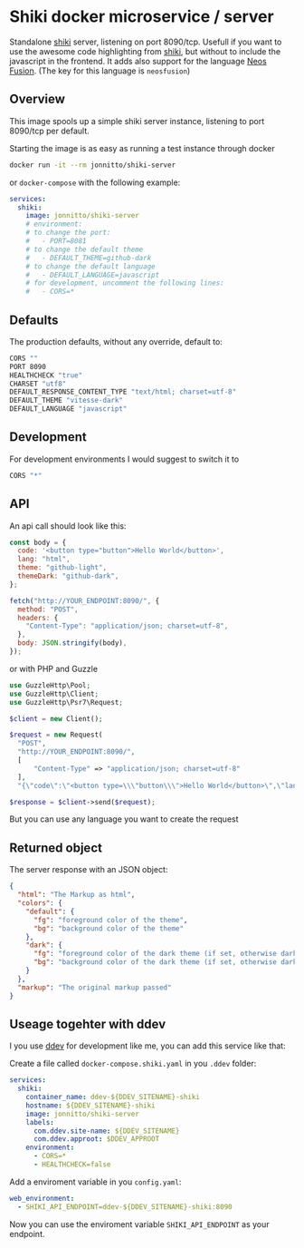 # Shiki docker microservice / server

Standalone [shiki](https://shiki.style) server, listening on port 8090/tcp. Usefull if you want to use the awesome code
highlighting from [shiki](https://shiki.style), but without to include the javascript in the frontend. It adds also
support for the language [Neos Fusion](https://www.neos.io). (The key for this language is `neosfusion`)

## Overview

This image spools up a simple shiki server instance, listening to port 8090/tcp per default.

Starting the image is as easy as running a test instance through docker

```sh
docker run -it --rm jonnitto/shiki-server
```

or `docker-compose` with the following example:

```yml
services:
  shiki:
    image: jonnitto/shiki-server
    # environment:
    # to change the port:
    #   - PORT=8081
    # to change the default theme
    #   - DEFAULT_THEME=github-dark
    # to change the default language
    #   - DEFAULT_LANGUAGE=javascript
    # for development, uncomment the following lines:
    #   - CORS=*
```

## Defaults

The production defaults, without any override, default to:

```sh
CORS ""
PORT 8090
HEALTHCHECK "true"
CHARSET "utf8"
DEFAULT_RESPONSE_CONTENT_TYPE "text/html; charset=utf-8"
DEFAULT_THEME "vitesse-dark"
DEFAULT_LANGUAGE "javascript"
```

## Development

For development environments I would suggest to switch it to

```sh
CORS "*"
```

## API

An api call should look like this:

```js
const body = {
  code: '<button type="button">Hello World</button>',
  lang: "html",
  theme: "github-light",
  themeDark: "github-dark",
};

fetch("http://YOUR_ENDPOINT:8090/", {
  method: "POST",
  headers: {
    "Content-Type": "application/json; charset=utf-8",
  },
  body: JSON.stringify(body),
});
```

or with PHP and Guzzle

```php
use GuzzleHttp\Pool;
use GuzzleHttp\Client;
use GuzzleHttp\Psr7\Request;

$client = new Client();

$request = new Request(
  "POST",
  "http://YOUR_ENDPOINT:8090/",
  [
      "Content-Type" => "application/json; charset=utf-8"
  ],
  "{\"code\":\"<button type=\\\"button\\\">Hello World</button>\",\"lang\":\"html\",\"theme\":\"github-light\",\"themeDark\":\"github-dark\"}");

$response = $client->send($request);
```

But you can use any language you want to create the request

## Returned object

The server response with an JSON object:

```json
{
  "html": "The Markup as html",
  "colors": {
    "default": {
      "fg": "foreground color of the theme",
      "bg": "background color of the theme"
    },
    "dark": {
      "fg": "foreground color of the dark theme (if set, otherwise dark will be null)",
      "bg": "background color of the dark theme (if set, otherwise dark will be null)"
    }
  },
  "markup": "The original markup passed"
}
```

## Useage togehter with ddev

I you use [ddev](https://ddev.com) for development like me, you can add this service like that:

Create a file called `docker-compose.shiki.yaml` in you `.ddev` folder:

```yaml
services:
  shiki:
    container_name: ddev-${DDEV_SITENAME}-shiki
    hostname: ${DDEV_SITENAME}-shiki
    image: jonnitto/shiki-server
    labels:
      com.ddev.site-name: ${DDEV_SITENAME}
      com.ddev.approot: $DDEV_APPROOT
    environment:
      - CORS=*
      - HEALTHCHECK=false
```

Add a enviroment variable in you `config.yaml`:

```yaml
web_environment:
  - SHIKI_API_ENDPOINT=ddev-${DDEV_SITENAME}-shiki:8090
```

Now you can use the enviroment variable `SHIKI_API_ENDPOINT` as your endpoint.

